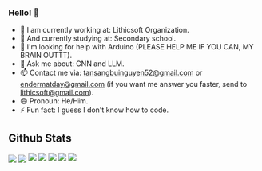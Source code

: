 ### Hello! 👋

- 🔭 I am currently working at: Lithicsoft Organization.
- 🌱 And currently studying at: Secondary school.
- 🤔 I'm looking for help with Arduino (PLEASE HELP ME IF YOU CAN, MY BRAIN OUTTT).
- 💬 Ask me about: CNN and LLM.
- 📫 Contact me via: tansangbuinguyen52@gmail.com or endermatday@gmail.com (if you want me answer you faster, send to lithicsoft@gmail.com).
- 😄 Pronoun: He/Him.
- ⚡ Fun fact: I guess I don't know how to code.

## Github Stats
<a href="#"><img align="center" src="https://github-readme-stats.vercel.app/api?username=EndermanPC&show_icons=true&theme=github_dark" /></a>
<a href="#"><img align="center" src="https://github-readme-stats.vercel.app/api/top-langs/?username=EndermanPC&layout=compact&theme=github_dark" /></a>
<a href="#"><img src="https://github-profile-summary-cards.vercel.app/api/cards/profile-details?username=EndermanPC&theme=github_dark" /></a>
<a href="#"><img src="https://github-profile-summary-cards.vercel.app/api/cards/repos-per-language?username=EndermanPC&theme=github_dark" /></a>
<a href="#"><img src="https://github-profile-summary-cards.vercel.app/api/cards/most-commit-language?username=EndermanPC&theme=github_dark" /></a>
<a href="#"><img src="https://github-profile-summary-cards.vercel.app/api/cards/stats?username=EndermanPC&theme=github_dark" /></a>
<a href="#"><img src="https://github-profile-summary-cards.vercel.app/api/cards/productive-time?username=EndermanPC&utcOffset=7&theme=github_dark" /></a>

